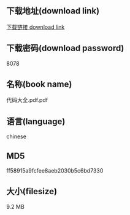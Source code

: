 ## 下载地址(download link)
[下载链接 download link](https://voluble-croquembouche-d321dc.netlify.app/?s=%E4%BB%A3%E7%A0%81%E5%A4%A7%E5%85%A8.pdf)

## 下载密码(download password)
8078

## 名称(book name)
代码大全.pdf.pdf

## 语言(language)
chinese

## MD5
ff58915a9fcfee8aeb2030b5c6bd7330

## 大小(filesize)
9.2 MB
